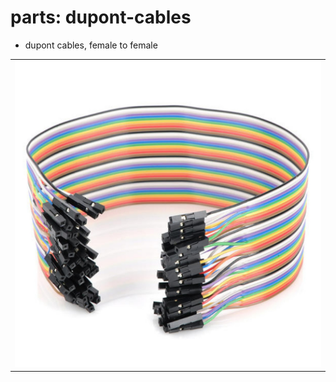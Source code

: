 # parts: dupont-cables

- dupont cables, female to female

|   |
| --- |
| ![image](https://github.com/kamangir/assets2/raw/main/bluer-sbc/parts/dupont-cables.jpg?raw=true) |
